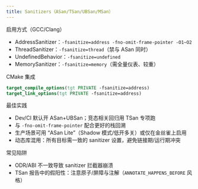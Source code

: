 ```yaml
---
title: Sanitizers（ASan/TSan/UBSan/MSan）
---
```


启用方式（GCC/Clang）
- AddressSanitizer：`-fsanitize=address -fno-omit-frame-pointer -O1~O2`
- ThreadSanitizer：`-fsanitize=thread`（禁与 ASan 同时）
- UndefinedBehavior：`-fsanitize=undefined`
- MemorySanitizer：`-fsanitize=memory`（需全量仪表、较重）

CMake 集成
```cmake
target_compile_options(tgt PRIVATE -fsanitize=address)
target_link_options(tgt PRIVATE -fsanitize=address)
```

最佳实践
- Dev/CI 默认开 ASan+UBSan；竞态相关回归用 TSan 专项跑
- 与 `-fno-omit-frame-pointer` 配合更好的栈回溯
- 生产场景可用 “ASan Lite”（Shadow 模式/低开多关）或仅在金丝雀上启用
- 动态库混用：所有目标需一致的 sanitizer 设置，避免链接期/运行期冲突

常见陷阱
- ODR/ABI 不一致导致 sanitizer 拦截器崩溃
- TSan 报告中的假阳性：注意原子/屏障与注解（`ANNOTATE_HAPPENS_BEFORE` 风格）
